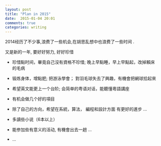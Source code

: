 ```yaml
---
layout: post
title: "Plan in 2015"
date:  2015-01-04 20:01
comments: true
categories: writing
---
```

2014经历了不少事,浪费了一些机会,在胡思乱想中也浪费了一些时间 .

又是新的一年, 要好好努力, 好好珍惜

*  珍惜點时间，畢竟自己沒有資格不珍惜; 晚上早點睡，早上早點起，改掉賴床的毛病

*  锻炼身体，增點肥; 把游泳學會； 對羽毛球失去了興趣，有機會把網球拾起來 

*  希望英文能更上一个台阶; 会简单的粤语对话，能聽懂粵語講座

*  有机会做几个好的項目

*  除了自己的方向，希望在系統，算法， 編程和設計方面 有更好的進步 ...

*  多讀些小说（6本以上）

*  能参加些有意义的活动, 有機會出去一趟 ...

*  ...

